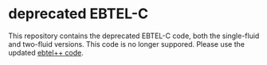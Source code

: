 # deprecated EBTEL-C
This repository contains the deprecated EBTEL-C code, both the single-fluid and two-fluid versions. This code is no longer suppored. Please use the updated [ebtel++ code](#).
